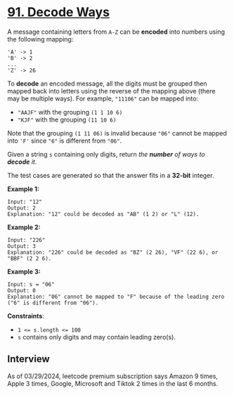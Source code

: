 # [91. Decode Ways](https://leetcode.com/problems/decode-ways/)

A message containing letters from `A-Z` can be **encoded** into numbers using the following mapping:
```
'A' -> 1
'B' -> 2
...
'Z' -> 26
```

To **decode** an encoded message, all the digits must be grouped then mapped back into letters using the reverse of the mapping above (there may be multiple ways). For example, `"11106"` can be mapped into:
* `"AAJF"` with the grouping `(1 1 10 6)`
* `"KJF"` with the grouping `(11 10 6)`

Note that the grouping `(1 11 06)` is invalid because `"06"` cannot be mapped into `'F'` since `"6"` is different from `"06"`.

Given a string `s` containing only digits, return _the **number** of ways to **decode** it_.

The test cases are generated so that the answer fits in a **32-bit** integer.


**Example 1:**
```
Input: "12"
Output: 2
Explanation: "12" could be decoded as "AB" (1 2) or "L" (12).
```

**Example 2:**
```
Input: "226"
Output: 3
Explanation: "226" could be decoded as "BZ" (2 26), "VF" (22 6), or "BBF" (2 2 6).
```

**Example 3:**
```
Input: s = "06"
Output: 0
Explanation: "06" cannot be mapped to "F" because of the leading zero ("6" is different from "06").
```

**Constraints**:
* `1 <= s.length <= 100`
* `s` contains only digits and may contain leading zero(s).

## Interview
As of 03/29/2024, leetcode premium subscription says Amazon 9 times, Apple 3 times, Google, Microsoft and Tiktok 2 times in the last 6 months.
